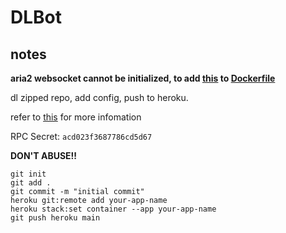 # DLBot
## notes
**aria2 websocket cannot be initialized, to add [this](https://github.com/P3TERX/Aria2-Pro-Docker) to [Dockerfile](/Dockerfile-build)**

dl zipped repo, add config, push to heroku.

refer to [this](https://github.com/gaowanliang/DownloadBot/blob/main/docs/DownloadBot_Guide_en.md) for more infomation

RPC Secret: ```acd023f3687786cd5d67```

**DON'T ABUSE!!**
```
git init
git add .
git commit -m "initial commit"
heroku git:remote add your-app-name
heroku stack:set container --app your-app-name
git push heroku main
```
